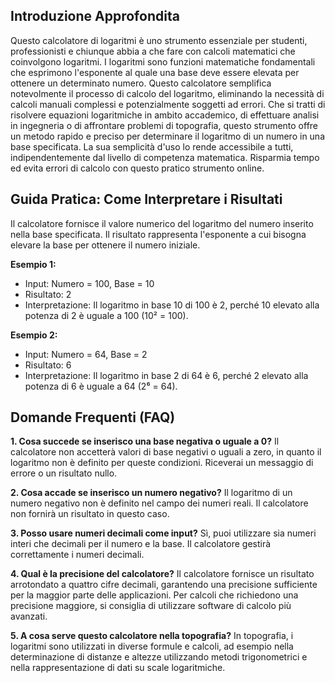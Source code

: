 ## Introduzione Approfondita

Questo calcolatore di logaritmi è uno strumento essenziale per studenti, professionisti e chiunque abbia a che fare con calcoli matematici che coinvolgono logaritmi.  I logaritmi sono funzioni matematiche fondamentali che esprimono l'esponente al quale una base deve essere elevata per ottenere un determinato numero.  Questo calcolatore semplifica notevolmente il processo di calcolo del logaritmo, eliminando la necessità di calcoli manuali complessi e potenzialmente soggetti ad errori.  Che si tratti di risolvere equazioni logaritmiche in ambito accademico, di effettuare analisi in ingegneria o di affrontare problemi di topografia, questo strumento offre un metodo rapido e preciso per determinare il logaritmo di un numero in una base specificata. La sua semplicità d'uso lo rende accessibile a tutti, indipendentemente dal livello di competenza matematica.  Risparmia tempo ed evita errori di calcolo con questo pratico strumento online.

## Guida Pratica: Come Interpretare i Risultati

Il calcolatore fornisce il valore numerico del logaritmo del numero inserito nella base specificata. Il risultato rappresenta l'esponente a cui bisogna elevare la base per ottenere il numero iniziale.

**Esempio 1:**
- Input: Numero = 100, Base = 10
- Risultato: 2
- Interpretazione: Il logaritmo in base 10 di 100 è 2, perché 10 elevato alla potenza di 2 è uguale a 100 (10² = 100).

**Esempio 2:**
- Input: Numero = 64, Base = 2
- Risultato: 6
- Interpretazione: Il logaritmo in base 2 di 64 è 6, perché 2 elevato alla potenza di 6 è uguale a 64 (2⁶ = 64).

## Domande Frequenti (FAQ)

**1. Cosa succede se inserisco una base negativa o uguale a 0?**
Il calcolatore non accetterà valori di base negativi o uguali a zero, in quanto il logaritmo non è definito per queste condizioni.  Riceverai un messaggio di errore o un risultato nullo.

**2. Cosa accade se inserisco un numero negativo?**
Il logaritmo di un numero negativo non è definito nel campo dei numeri reali.  Il calcolatore non fornirà un risultato in questo caso.

**3. Posso usare numeri decimali come input?**
Sì, puoi utilizzare sia numeri interi che decimali per il numero e la base.  Il calcolatore gestirà correttamente i numeri decimali.

**4. Qual è la precisione del calcolatore?**
Il calcolatore fornisce un risultato arrotondato a quattro cifre decimali, garantendo una precisione sufficiente per la maggior parte delle applicazioni.  Per calcoli che richiedono una precisione maggiore, si consiglia di utilizzare software di calcolo più avanzati.

**5. A cosa serve questo calcolatore nella topografia?**
In topografia, i logaritmi sono utilizzati in diverse formule e calcoli, ad esempio nella determinazione di distanze e altezze utilizzando metodi trigonometrici e nella rappresentazione di dati su scale logaritmiche.
